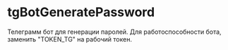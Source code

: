 # tgBotGeneratePassword
Телеграмм бот для генерации паролей. Для работоспособности бота, заменить "TOKEN_TG" на рабочий токен.
